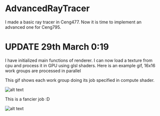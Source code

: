 # AdvancedRayTracer
I made a basic ray tracer in Ceng477. Now it is time to implement an advanced one for Ceng795.


# UPDATE 29th March 0:19

I have initialized main functions of renderer. I can now load a texture from cpu and process it
in GPU using glsl shaders. Here is an example gif, 16x16 work groups are processed in parallel

This gif shows each work group doing its job specified in compute shader.

![alt text](./gifs/computeShaderTest1.gif)

This is a fancier job :D

![alt text](./gifs/computeShaderTest2.gif)

